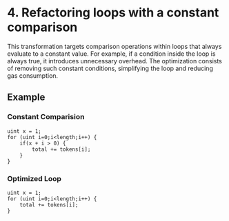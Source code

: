 # 4. Refactoring loops with a constant comparison

This transformation targets comparison operations within loops that always evaluate to a constant value. For example, if a condition inside the loop is always true, it introduces unnecessary overhead. The optimization consists of removing such constant conditions, simplifying the loop and reducing gas consumption.

## Example

### Constant Comparision
```solidity
uint x = 1;
for (uint i=0;i<length;i++) {
    if(x + i > 0) {
        total += tokens[i];
    }
}
```

### Optimized Loop

```solidity
uint x = 1;
for (uint i=0;i<length;i++) {
    total += tokens[i];
}
```